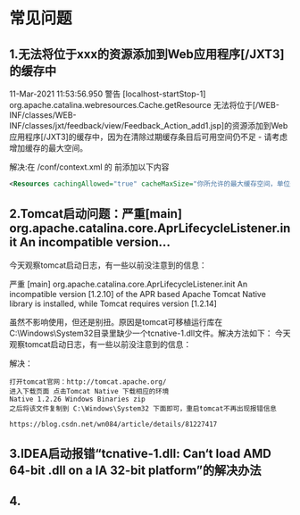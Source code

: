 # 常见问题

## 1.无法将位于xxx的资源添加到Web应用程序[/JXT3]的缓存中

11-Mar-2021 11:53:56.950 警告 [localhost-startStop-1] org.apache.catalina.webresources.Cache.getResource 无法将位于[/WEB-INF/classes/WEB-INF/classes/jxt/feedback/view/Feedback_Action_add1.jsp]的资源添加到Web应用程序[/JXT3]的缓存中，因为在清除过期缓存条目后可用空间仍不足 - 请考虑增加缓存的最大空间。



解决:在 /conf/context.xml 的 前添加以下内容

``` xml
<Resources cachingAllowed="true" cacheMaxSize="你所允许的最大缓存空间，单位是KB" />
```



## 2.Tomcat启动问题：严重[main] org.apache.catalina.core.AprLifecycleListener.init An incompatible version...

今天观察tomcat启动日志，有一些以前没注意到的信息：

严重 [main] org.apache.catalina.core.AprLifecycleListener.init An incompatible version [1.2.10] of the APR based Apache Tomcat Native library is installed, while Tomcat requires version [1.2.14]

虽然不影响使用，但还是别扭。原因是tomcat可移植运行库在C:\Windows\System32目录里缺少一个tcnative-1.dll文件。解决方法如下：
今天观察tomcat启动日志，有一些以前没注意到的信息：

解决：

``` 
打开tomcat官网：http://tomcat.apache.org/
进入下载页面 点击Tomcat Native 下载相应的环境
Native 1.2.26 Windows Binaries zip
之后将该文件复制到 C:\Windows\System32 下面即可，重启tomcat不再出现报错信息

https://blog.csdn.net/wn084/article/details/81227417
```

## 3.IDEA启动报错“tcnative-1.dll: Can‘t load AMD 64-bit .dll on a IA 32-bit platform”的解决办法







## 4. 


